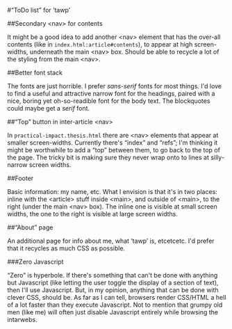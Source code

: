 #“ToDo list” for ‘tawp’

##Secondary &lt;nav&gt; for contents

It might be a good idea to add another &lt;nav&gt; element that has the over-all contents (like in `index.html:article#contents`), to appear at high screen-widths, underneath the main &lt;nav&gt; box.  Should be able to recycle a lot of the styling from the main &lt;nav&gt;.

##Better font stack

The fonts are just horrible.  I prefer *sans-serif* fonts for most things.  I'd love to find a useful and attractive narrow font for the headings, paired with a nice, boring yet oh-so-readible font for the body text.  The blockquotes could maybe get a *serif* font.

##“Top” button in inter-article &lt;nav&gt;

In `practical-impact.thesis.html` there are &lt;nav&gt; elements that appear at smaller screen-widths.  Currently there's “index” and “refs”; I'm thinking it might be worthwhile to add a “top” between them, to go back to the top of the page.  The tricky bit is making sure they never wrap onto to lines at silly-narrow screen widths.

##Footer

Basic information: my name, etc.  What I envision is that it's in two places: inline with the &lt;article&gt; stuff inside &lt;main&gt;, and outside of &lt;main&gt;, to the right (under the main &lt;nav&gt; box).  The inline one is visible at small screen widths, the one to the right is visible at large screen widths.

##“About” page

An additional page for info about me, what ‘tawp’ is, etcetcetc.  I'd prefer that it recycles as much CSS as possible.

###Zero Javascript

“Zero” is hyperbole.  If there's something that can't be done with anything but Javascript (like letting the user toggle the display of a section of text), then I'll use Javascript.  But, in my opinion, anything that can be done with clever CSS, should be.  As far as I can tell, browsers render CSS/HTML a hell of a lot faster than they execute Javascript.  Not to mention that grumpy old men (like me) will often just disable Javascript entirely while browsing the intarwebs.



